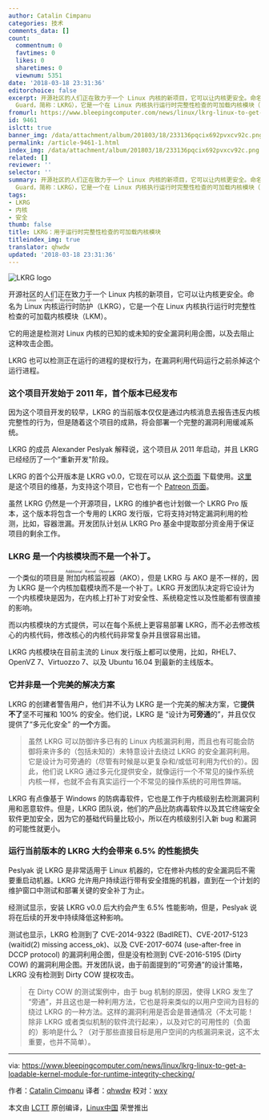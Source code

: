 ```yaml
---
author: Catalin Cimpanu
categories: 技术
comments_data: []
count:
  commentnum: 0
  favtimes: 0
  likes: 0
  sharetimes: 0
  viewnum: 5351
date: '2018-03-18 23:31:36'
editorchoice: false
excerpt: 开源社区的人们正在致力于一个 Linux 内核的新项目，它可以让内核更安全。命名为 Linux 内核运行时防护（Linux Kernel Runtime
  Guard，简称：LKRG），它是一个在 Linux 内核执行运行时完整性检查的可加载内核模块（LKM）。
fromurl: https://www.bleepingcomputer.com/news/linux/lkrg-linux-to-get-a-loadable-kernel-module-for-runtime-integrity-checking/
id: 9461
islctt: true
banner_img: /data/attachment/album/201803/18/233136pqcix692pvxcv92c.png
permalink: /article-9461-1.html
index_img: /data/attachment/album/201803/18/233136pqcix692pvxcv92c.png.thumb.jpg
related: []
reviewer: ''
selector: ''
summary: 开源社区的人们正在致力于一个 Linux 内核的新项目，它可以让内核更安全。命名为 Linux 内核运行时防护（Linux Kernel Runtime
  Guard，简称：LKRG），它是一个在 Linux 内核执行运行时完整性检查的可加载内核模块（LKM）。
tags:
- LKRG
- 内核
- 安全
thumb: false
title: LKRG：用于运行时完整性检查的可加载内核模块
titleindex_img: true
translator: qhwdw
updated: '2018-03-18 23:31:36'
---
```


![LKRG logo](/data/attachment/album/201803/18/233136pqcix692pvxcv92c.png)


开源社区的人们正在致力于一个 Linux 内核的新项目，它可以让内核更安全。命名为 <ruby> Linux 内核运行时防护 <rp>  （ </rp> <rt>  Linux Kernel Runtime Guard </rt> <rp>  ） </rp></ruby>（LKRG），它是一个在 Linux 内核执行运行时完整性检查的可加载内核模块（LKM）。


它的用途是检测对 Linux 内核的已知的或未知的安全漏洞利用企图，以及去阻止这种攻击企图。


LKRG 也可以检测正在运行的进程的提权行为，在漏洞利用代码运行之前杀掉这个运行进程。


### 这个项目开发始于 2011 年，首个版本已经发布


因为这个项目开发的较早，LKRG 的当前版本仅仅是通过内核消息去报告违反内核完整性的行为，但是随着这个项目的成熟，将会部署一个完整的漏洞利用缓减系统。


LKRG 的成员 Alexander Peslyak 解释说，这个项目从 2011 年启动，并且 LKRG 已经经历了一个“重新开发"阶段。


LKRG 的首个公开版本是 LKRG v0.0，它现在可以从 [这个页面](http://www.openwall.com/lkrg/) 下载使用。[这里](http://openwall.info/wiki/p_lkrg/Main) 是这个项目的维基，为支持这个项目，它也有一个 [Patreon 页面](https://www.patreon.com/p_lkrg)。


虽然 LKRG 仍然是一个开源项目，LKRG 的维护者也计划做一个 LKRG Pro 版本，这个版本将包含一个专用的 LKRG 发行版，它将支持对特定漏洞利用的检测，比如，容器泄漏。开发团队计划从 LKRG Pro 基金中提取部分资金用于保证项目的剩余工作。


### LKRG 是一个内核模块而不是一个补丁。


一个类似的项目是<ruby> 附加内核监视器 <rt>  Additional Kernel Observer </rt></ruby>（AKO），但是 LKRG 与 AKO 是不一样的，因为 LKRG 是一个内核加载模块而不是一个补丁。LKRG 开发团队决定将它设计为一个内核模块是因为，在内核上打补丁对安全性、系统稳定性以及性能都有很直接的影响。


而以内核模块的方式提供，可以在每个系统上更容易部署 LKRG，而不必去修改核心的内核代码，修改核心的内核代码非常复杂并且很容易出错。


LKRG 内核模块在目前主流的 Linux 发行版上都可以使用，比如，RHEL7、OpenVZ 7、Virtuozzo 7、以及 Ubuntu 16.04 到最新的主线版本。


### 它并非是一个完美的解决方案


LKRG 的创建者警告用户，他们并不认为 LKRG 是一个完美的解决方案，它**提供不了**坚不可摧和 100% 的安全。他们说，LKRG 是 “设计为**可旁通**的”，并且仅仅提供了“多元化安全” 的**一个**方面。



> 
> 虽然 LKRG 可以防御许多已有的 Linux 内核漏洞利用，而且也有可能会防御将来许多的（包括未知的）未特意设计去绕过 LKRG 的安全漏洞利用。它是设计为可旁通的（尽管有时候是以更复杂和/或低可利用为代价的）。因此，他们说 LKRG 通过多元化提供安全，就像运行一个不常见的操作系统内核一样，也就不会有真实运行一个不常见的操作系统的可用性弊端。
> 
> 
> 


LKRG 有点像基于 Windows 的防病毒软件，它也是工作于内核级别去检测漏洞利用和恶意软件。但是，LKRG 团队说，他们的产品比防病毒软件以及其它终端安全软件更加安全，因为它的基础代码量比较小，所以在内核级别引入新 bug 和漏洞的可能性就更小。


### 运行当前版本的 LKRG 大约会带来 6.5% 的性能损失


Peslyak 说 LKRG 是非常适用于 Linux 机器的，它在修补内核的安全漏洞后不需要重启动机器。LKRG 允许用户持续运行带有安全措施的机器，直到在一个计划的维护窗口中测试和部署关键的安全补丁为止。


经测试显示，安装 LKRG v0.0 后大约会产生 6.5% 性能影响，但是，Peslyak 说将在后续的开发中持续降低这种影响。


测试也显示，LKRG 检测到了 CVE-2014-9322 (BadIRET)、CVE-2017-5123 (waitid(2) missing access\_ok)、以及 CVE-2017-6074 (use-after-free in DCCP protocol) 的漏洞利用企图，但是没有检测到 CVE-2016-5195 (Dirty COW) 的漏洞利用企图。开发团队说，由于前面提到的“可旁通”的设计策略，LKRG 没有检测到 Dirty COW 提权攻击。



> 
> 在 Dirty COW 的测试案例中，由于 bug 机制的原因，使得 LKRG 发生了 “旁通”，并且这也是一种利用方法，它也是将来类似的以用户空间为目标的绕过 LKRG 的一种方法。这样的漏洞利用是否会是普通情况（不太可能！除非 LKRG 或者类似机制的软件流行起来），以及对它的可用性的（负面的）影响是什么？（对于那些直接目标是用户空间的内核漏洞来说，这不太重要，也并不简单）。
> 
> 
> 




---


via: <https://www.bleepingcomputer.com/news/linux/lkrg-linux-to-get-a-loadable-kernel-module-for-runtime-integrity-checking/>


作者：[Catalin Cimpanu](https://www.bleepingcomputer.com/author/catalin-cimpanu/) 译者：[qhwdw](https://github.com/qhwdw) 校对：[wxy](https://github.com/wxy)


本文由 [LCTT](https://github.com/LCTT/TranslateProject) 原创编译，[Linux中国](https://linux.cn/) 荣誉推出